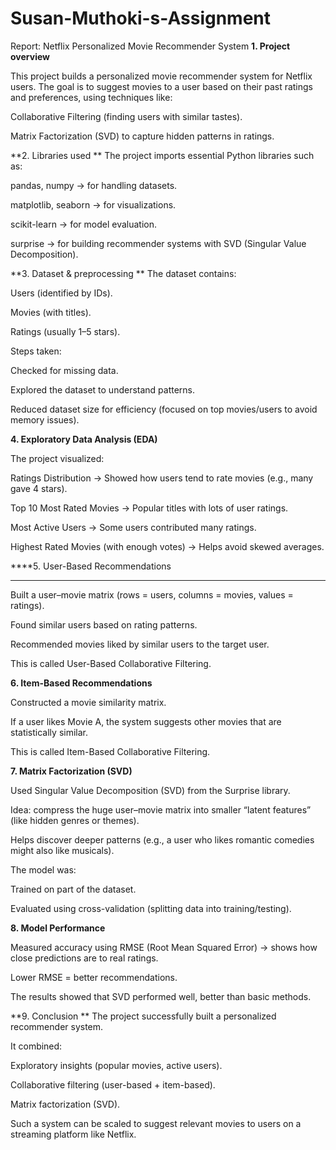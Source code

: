 # Susan-Muthoki-s-Assignment
Report: Netflix Personalized Movie Recommender System
**1. Project overview**

This project builds a personalized movie recommender system for Netflix users.
The goal is to suggest movies to a user based on their past ratings and preferences, using techniques like:

Collaborative Filtering (finding users with similar tastes).

Matrix Factorization (SVD) to capture hidden patterns in ratings.

**2. Libraries used
**
The project imports essential Python libraries such as:

pandas, numpy → for handling datasets.

matplotlib, seaborn → for visualizations.

scikit-learn → for model evaluation.

surprise → for building recommender systems with SVD (Singular Value Decomposition).

**3. Dataset & preprocessing
**
The dataset contains:

Users (identified by IDs).

Movies (with titles).

Ratings (usually 1–5 stars).

Steps taken:

Checked for missing data.

Explored the dataset to understand patterns.

Reduced dataset size for efficiency (focused on top movies/users to avoid memory issues).

**4. Exploratory Data Analysis (EDA)**

The project visualized:

Ratings Distribution → Showed how users tend to rate movies (e.g., many gave 4 stars).

Top 10 Most Rated Movies → Popular titles with lots of user ratings.

Most Active Users → Some users contributed many ratings.

Highest Rated Movies (with enough votes) → Helps avoid skewed averages.

****5. User-Based Recommendations
****
Built a user–movie matrix (rows = users, columns = movies, values = ratings).

Found similar users based on rating patterns.

Recommended movies liked by similar users to the target user.

This is called User-Based Collaborative Filtering.

**6. Item-Based Recommendations**

Constructed a movie similarity matrix.

If a user likes Movie A, the system suggests other movies that are statistically similar.

This is called Item-Based Collaborative Filtering.

**7. Matrix Factorization (SVD)**

Used Singular Value Decomposition (SVD) from the Surprise library.

Idea: compress the huge user–movie matrix into smaller “latent features” (like hidden genres or themes).

Helps discover deeper patterns (e.g., a user who likes romantic comedies might also like musicals).

The model was:

Trained on part of the dataset.

Evaluated using cross-validation (splitting data into training/testing).

**8. Model Performance**

Measured accuracy using RMSE (Root Mean Squared Error) → shows how close predictions are to real ratings.

Lower RMSE = better recommendations.

The results showed that SVD performed well, better than basic methods.

**9. Conclusion
**
The project successfully built a personalized recommender system.

It combined:

Exploratory insights (popular movies, active users).

Collaborative filtering (user-based + item-based).

Matrix factorization (SVD).

Such a system can be scaled to suggest relevant movies to users on a streaming platform like Netflix.
